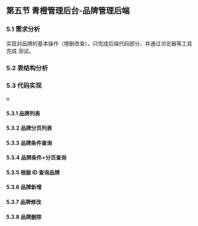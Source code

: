 ## 第五节 青橙管理后台-品牌管理后端

### 5.1 需求分析

实现对品牌的基本操作（增删改查），只完成后端代码部分，并通过浏览器等工具完成
测试。


### 5.2 表结构分析



### 5.3 代码实现

n
#### 5.3.1 品牌列表



#### 5.3.2 品牌分页列表



#### 5.3.3 品牌条件查询

#### 5.3.4 品牌条件+分页查询


#### 5.3.5 根据 ID 查询品牌


#### 5.3.6 品牌新增


#### 5.3.7 品牌修改


#### 5.3.8 品牌删除




